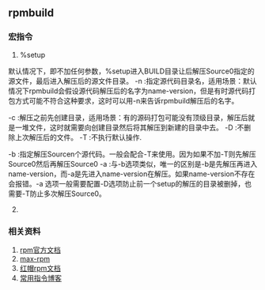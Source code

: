## rpmbuild

### 宏指令

1. %setup

  默认情况下，即不加任何参数，%setup进入BUILD目录让后解压Source0指定的源文件，最后进入解压后的源文件目录。
  -n :指定源代码目录名，适用场景：默认情况下rpmbuild会假设源代码解压后的名字为name-version，但是有时源代码打包方式可能不符合这种要求，这时可以用-n来告诉rpmbuild解压后的名字。

  -c :解压之前先创建目录，适用场景：有的源码打包可能没有顶级目录，解压后就是一堆文件，这时就需要向创建目录然后将其解压到新建的目录中去。
  -D :不删除上次解压后的文件。
  -T :不执行默认操作.

  -b :指定解压Sourcen个源代码。一般会配合-T来使用。因为如果不加-T则先解压Source0然后再解压Source0
  -a :与-b选项类似，唯一的区别是-b是先解压再进入name-version，而-a是先进入name-version在解压。如果name-version不存在会报错。-a 选项一般需要配置-D选项防止前一个setup的解压的目录被删掉，也需要-T防止多次解压Source0。

2. 



### 相关资料
1. [rpm官方文档](http://rpm.org/documentation.html)
2. [max-rpm](http://rpm.org/max-rpm-snapshot/)
3. [红帽rpm文档](https://docs.fedoraproject.org/en-US/Fedora_Draft_Documentation/0.1/html/RPM_Guide/index.html)
4. [常用指令博客](https://app.yinxiang.com/shard/s59/nl/12200770/2d59215f-0b2a-462e-9d76-5ff2c0e70cb2/)

